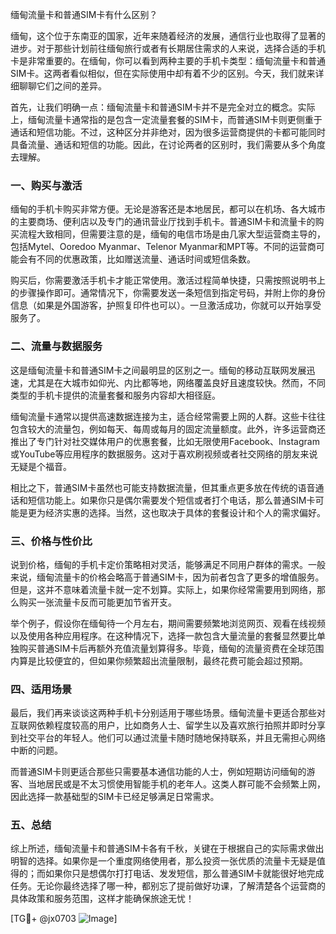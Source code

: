缅甸流量卡和普通SIM卡有什么区别？

缅甸，这个位于东南亚的国家，近年来随着经济的发展，通信行业也取得了显著的进步。对于那些计划前往缅甸旅行或者有长期居住需求的人来说，选择合适的手机卡是非常重要的。在缅甸，你可以看到两种主要的手机卡类型：缅甸流量卡和普通SIM卡。这两者看似相似，但在实际使用中却有着不少的区别。今天，我们就来详细聊聊它们之间的差异。

首先，让我们明确一点：缅甸流量卡和普通SIM卡并不是完全对立的概念。实际上，缅甸流量卡通常指的是包含一定流量套餐的SIM卡，而普通SIM卡则更侧重于通话和短信功能。不过，这种区分并非绝对，因为很多运营商提供的卡都可能同时具备流量、通话和短信的功能。因此，在讨论两者的区别时，我们需要从多个角度去理解。

### 一、购买与激活

缅甸的手机卡购买非常方便。无论是游客还是本地居民，都可以在机场、各大城市的主要商场、便利店以及专门的通讯营业厅找到手机卡。普通SIM卡和流量卡的购买流程大致相同，但需要注意的是，缅甸的电信市场是由几家大型运营商主导的，包括Mytel、Ooredoo Myanmar、Telenor Myanmar和MPT等。不同的运营商可能会有不同的优惠政策，比如赠送流量、通话时间或短信条数。

购买后，你需要激活手机卡才能正常使用。激活过程简单快捷，只需按照说明书上的步骤操作即可。通常情况下，你需要发送一条短信到指定号码，并附上你的身份信息（如果是外国游客，护照复印件也可以）。一旦激活成功，你就可以开始享受服务了。

### 二、流量与数据服务

这是缅甸流量卡和普通SIM卡之间最明显的区别之一。缅甸的移动互联网发展迅速，尤其是在大城市如仰光、内比都等地，网络覆盖良好且速度较快。然而，不同类型的手机卡提供的流量套餐和服务内容却大相径庭。

缅甸流量卡通常以提供高速数据连接为主，适合经常需要上网的人群。这些卡往往包含较大的流量包，例如每天、每周或每月的固定流量额度。此外，许多运营商还推出了专门针对社交媒体用户的优惠套餐，比如无限使用Facebook、Instagram或YouTube等应用程序的数据服务。这对于喜欢刷视频或者社交网络的朋友来说无疑是个福音。

相比之下，普通SIM卡虽然也可能支持数据流量，但其重点更多放在传统的语音通话和短信功能上。如果你只是偶尔需要发个短信或者打个电话，那么普通SIM卡可能是更为经济实惠的选择。当然，这也取决于具体的套餐设计和个人的需求偏好。

### 三、价格与性价比

说到价格，缅甸的手机卡定价策略相对灵活，能够满足不同用户群体的需求。一般来说，缅甸流量卡的价格会略高于普通SIM卡，因为前者包含了更多的增值服务。但是，这并不意味着流量卡就一定不划算。实际上，如果你经常需要用到网络，那么购买一张流量卡反而可能更加节省开支。

举个例子，假设你在缅甸待一个月左右，期间需要频繁地浏览网页、观看在线视频以及使用各种应用程序。在这种情况下，选择一款包含大量流量的套餐显然要比单独购买普通SIM卡后再额外充值流量划算得多。毕竟，缅甸的流量资费在全球范围内算是比较便宜的，但如果你频繁超出流量限制，最终花费可能会超过预期。

### 四、适用场景

最后，我们再来谈谈这两种手机卡分别适用于哪些场景。缅甸流量卡更适合那些对互联网依赖程度较高的用户，比如商务人士、留学生以及喜欢旅行拍照并即时分享到社交平台的年轻人。他们可以通过流量卡随时随地保持联系，并且无需担心网络中断的问题。

而普通SIM卡则更适合那些只需要基本通信功能的人士，例如短期访问缅甸的游客、当地居民或是不太习惯使用智能手机的老年人。这类人群可能不会频繁上网，因此选择一款基础型的SIM卡已经足够满足日常需求。

### 五、总结

综上所述，缅甸流量卡和普通SIM卡各有千秋，关键在于根据自己的实际需求做出明智的选择。如果你是一个重度网络使用者，那么投资一张优质的流量卡无疑是值得的；而如果你只是想偶尔打打电话、发发短信，那么普通SIM卡就能很好地完成任务。无论你最终选择了哪一种，都别忘了提前做好功课，了解清楚各个运营商的具体政策和服务范围，这样才能确保旅途无忧！

[TG💪+ @jx0703 ![Image](https://github.com/user-attachments/assets/dbca1d08-cadb-493c-b0ec-ad6f7a83f270)]